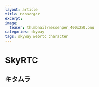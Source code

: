 ```yaml
---
layout: article
title: Messenger
excerpt: 
image:
  teaser: thumbnail/messenger_400x250.png
categories: skyway
tags: skyway webrtc character
---
```


# SkyRTC

## キタムラ